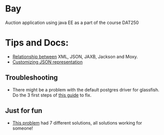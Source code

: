 # Bay
Auction application using java EE as a part of the course DAT250 

# Tips and Docs:
- [Relationship between](https://stackoverflow.com/questions/36032978/what-is-the-relationship-between-jersey-jaxb-jax-rs-moxy-jackson-eclipselin) XML, JSON, JAXB, Jackson and Moxy.
- [Customizing JSON representation](http://blog.bdoughan.com/2013/06/moxy-is-new-default-json-binding.html)

## Troubleshooting
- There might be a problem with the default postgres driver for glassfish. Do the 3 first steps of [this guide](http://www.hildeberto.com/2010/02/creating-a-connection-pool-to-postgresql-on-glassfish-v3.html) to fix.

## Just for fun
- [This problem](https://stackoverflow.com/questions/20116444/severe-a-message-body-writer-for-java-class-java-util-arraylist-and-mime-media) had 7 different solutions, all solutions working for someone!